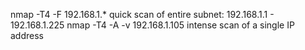 
nmap -T4 -F 192.168.1.*	quick scan of entire subnet: 192.168.1.1 - 192.168.1.225
nmap -T4 -A -v 192.168.1.105	intense scan of a single IP address

